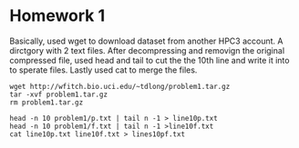# Homework 1

Basically, used wget to download dataset from another HPC3 account. A dirctgory with 2 text files.
After decompressing and removign the original compressed file, used head and tail to cut the the 10th line and write it into to sperate files.
Lastly used cat to merge the files.

```
wget http://wfitch.bio.uci.edu/~tdlong/problem1.tar.gz
tar -xvf problem1.tar.gz
rm problem1.tar.gz

head -n 10 problem1/p.txt | tail n -1 > line10p.txt
head -n 10 problem1/f.txt | tail n -1 >line10f.txt
cat line10p.txt line10f.txt > lines10pf.txt

```

